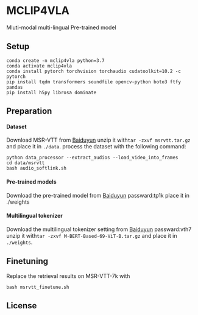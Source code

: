 # MCLIP4VLA
Mluti-modal multi-lingual Pre-trained model

## Setup
```
conda create -n mclip4vla python=3.7
conda activate mclip4vla
conda install pytorch torchvision torchaudio cudatoolkit=10.2 -c pytorch
pip install tqdm transformers soundfile opencv-python boto3 ftfy pandas
pip install h5py librosa dominate
```
## Preparation
#### Dataset
Download MSR-VTT from [Baiduyun]()
unzip it with```tar -zxvf msrvtt.tar.gz``` and place it in `./data`.
process the dataset with the following command:
```
python data_processor --extract_audios --load_video_into_frames
cd data/msrvtt
bash audio_softlink.sh
``` 

#### Pre-trained models
Download the pre-trained model from [Baiduyun](https://pan.baidu.com/s/1mISSzAfbCUvLIQHqxH0K9A?pwd=tp1k) passward:tp1k
place it in ./weights

#### Multilingual tokenizer
Download the multilingual tokenizer setting from  [Baiduyun](https://pan.baidu.com/s/1r4yfR96IGSjYh7ZDx8-N_g?pwd=vth7) passward:vth7
unzip it with```tar -zxvf M-BERT-Based-69-ViT-B.tar.gz``` and place it in `./weights`.

## Finetuning 
Replace the retrieval results on MSR-VTT-7k with
```
bash msrvtt_finetune.sh
```
## License



